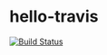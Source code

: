 # hello-travis

[![Build Status](https://travis-ci.org/KjellVerba/hello-travis.svg?branch=master)](https://travis-ci.org/KjellVerba/hello-travis)
